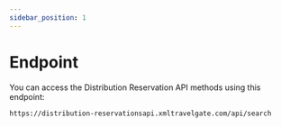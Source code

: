 ```yaml
---
sidebar_position: 1
---
```


# Endpoint

You can access the Distribution Reservation API methods using this endpoint: 

```
https://distribution-reservationsapi.xmltravelgate.com/api/search
```